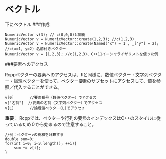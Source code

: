 # ベクトル

下にベクトル
###作成


```
NumericVector v(3); // c(0,0,0)と同義
NumericVector v = NumericVector::create(1,2,3); //c(1,2,3) 
NumericVector v = NumericVector::create(Named("x") = 1 , _["y"] = 2); //c(x=1, y=2) 名前付きベクター
NumericVector v = {1,2,3}; //c(1,2,3)、C++11イニシャライザリストを使った例
```

###要素へのアクセス

Rcppベクターの要素へのアクセスは、Rと同様に、数値ベクター・文字列ベクター・論理ベクターを使って、ベクター要素のサブセットにアクセスして、値を参照／代入することができる。

```
v[0]       //要素番号（数値ベクター）でアクセス
v["名前"]  //要素の名前（文字列ベクター）でアクセス
v[L]       //論理値ベクター(L)でアクセス
```

**重要**：
Rcppでは、ベクターや行列の要素のインデックスはC++のスタイルに従っているため０から始まるので注意すること。


```
//例：ベクターvの総和を計算する
double sum=0;
for(int i=0; i<v.length(); ++i){
    sum += v[i];
}
```



